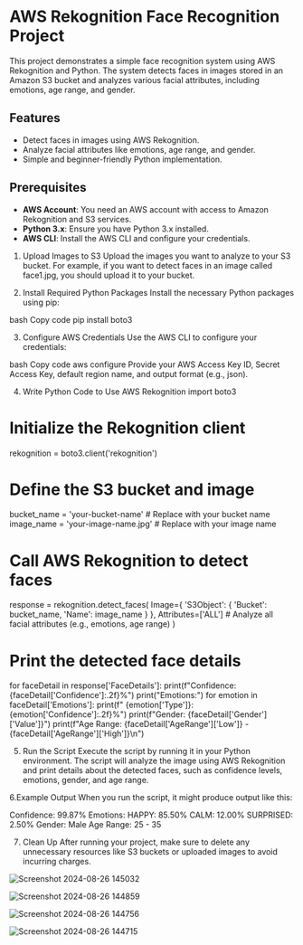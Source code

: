 # AWS Rekognition Face Recognition Project

This project demonstrates a simple face recognition system using AWS Rekognition and Python. The system detects faces in images stored in an Amazon S3 bucket and analyzes various facial attributes, including emotions, age range, and gender.

## Features

- Detect faces in images using AWS Rekognition.
- Analyze facial attributes like emotions, age range, and gender.
- Simple and beginner-friendly Python implementation.

## Prerequisites

- **AWS Account**: You need an AWS account with access to Amazon Rekognition and S3 services.
- **Python 3.x**: Ensure you have Python 3.x installed.
- **AWS CLI**: Install the AWS CLI and configure your credentials.

1. Upload Images to S3
Upload the images you want to analyze to your S3 bucket. For example, if you want to detect faces in an image called face1.jpg, you should upload it to your bucket.


2. Install Required Python Packages
Install the necessary Python packages using pip:

bash
Copy code
pip install boto3

3. Configure AWS Credentials
Use the AWS CLI to configure your credentials:

bash
Copy code
aws configure
Provide your AWS Access Key ID, Secret Access Key, default region name, and output format (e.g., json).

4. Write Python Code to Use AWS Rekognition
import boto3

# Initialize the Rekognition client
rekognition = boto3.client('rekognition')

# Define the S3 bucket and image
bucket_name = 'your-bucket-name'  # Replace with your bucket name
image_name = 'your-image-name.jpg'  # Replace with your image name

# Call AWS Rekognition to detect faces
response = rekognition.detect_faces(
    Image={
        'S3Object': {
            'Bucket': bucket_name,
            'Name': image_name
        }
    },
    Attributes=['ALL']  # Analyze all facial attributes (e.g., emotions, age range)
)

# Print the detected face details
for faceDetail in response['FaceDetails']:
    print(f"Confidence: {faceDetail['Confidence']:.2f}%")
    print("Emotions:")
    for emotion in faceDetail['Emotions']:
        print(f"  {emotion['Type']}: {emotion['Confidence']:.2f}%")
    print(f"Gender: {faceDetail['Gender']['Value']}")
    print(f"Age Range: {faceDetail['AgeRange']['Low']} - {faceDetail['AgeRange']['High']}\n")

5. Run the Script
Execute the script by running it in your Python environment. The script will analyze the image using AWS Rekognition and print details about the detected faces, such as confidence levels, emotions, gender, and age range.

6.Example Output
When you run the script, it might produce output like this:

Confidence: 99.87%
Emotions:
  HAPPY: 85.50%
  CALM: 12.00%
  SURPRISED: 2.50%
Gender: Male
Age Range: 25 - 35

7. Clean Up
After running your project, make sure to delete any unnecessary resources like S3 buckets or uploaded images to avoid incurring charges.



![Screenshot 2024-08-26 145032](https://github.com/user-attachments/assets/280d2949-2142-45d2-8b5e-fb19e5a42931)

![Screenshot 2024-08-26 144859](https://github.com/user-attachments/assets/0948a2d2-bf94-46c5-bc14-a916a019cf06)

![Screenshot 2024-08-26 144756](https://github.com/user-attachments/assets/c38c7a09-58fe-499c-87f3-e965484b022c)

![Screenshot 2024-08-26 144715](https://github.com/user-attachments/assets/bc0997ec-3b6c-47ee-9a14-42fef45d8508)



